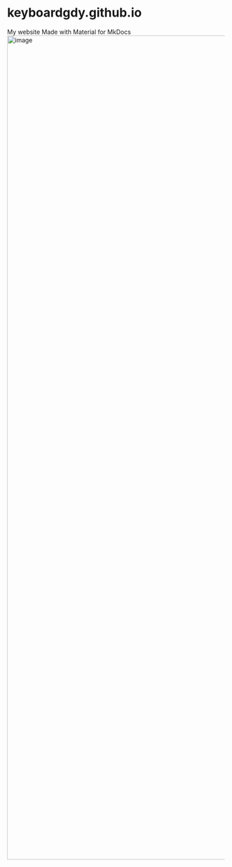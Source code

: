 # keyboardgdy.github.io
My website Made with Material for MkDocs
<img width="1907" alt="image" src="https://github.com/keyboardgdy/keyboardgdy.github.io/assets/78309556/7b4863b3-df71-489a-919f-f15d9646d908">

